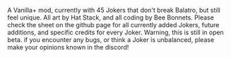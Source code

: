 A Vanilla+ mod, currently with 45 Jokers that don't break Balatro, but still feel unique.
All art by Hat Stack, and all coding by Bee Bonnets.
Please check the sheet on the github page for all currently added Jokers, future additions, and specific credits for every Joker.
Warning, this is still in open beta. if you encounter any bugs, or think a Joker is unbalanced, please make your opinions known in the discord!
